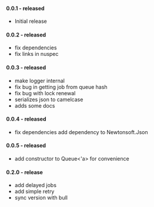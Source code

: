 #### 0.0.1 - released
* Initial release

#### 0.0.2 - released
* fix dependencies
* fix links in nuspec

#### 0.0.3 - released
* make logger internal
* fix bug in getting job from queue hash
* fix bug with lock renewal
* serializes json to camelcase
* adds some docs

#### 0.0.4 - released
* fix dependencies add dependency to Newtonsoft.Json

#### 0.0.5 - released
* add constructor to Queue<'a> for convenience

#### 0.2.0 - release
* add delayed jobs 
* add simple retry
* sync version with bull